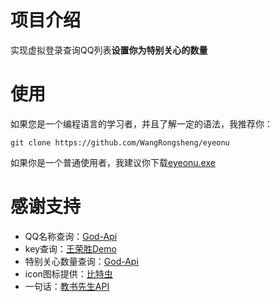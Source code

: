 # 项目介绍

实现虚拟登录查询QQ列表**设置你为特别关心的数量**

# 使用

如果您是一个编程语言的学习者，并且了解一定的语法，我推荐你：
```git
git clone https://github.com/WangRongsheng/eyeonu
```

如果你是一个普通使用者，我建议你下载[eyeonu.exe](https://github.com/WangRongsheng/eyeonu/releases/download/1.0.0/eyeonu.exe)

# 感谢支持

- QQ名称查询：[God-Api](https://cloud.qqshabi.cn/)
- key查询：[王荣胜Demo](https://demo.sqdxwz.com/qq/)
- 特别关心数量查询：[God-Api](https://cloud.qqshabi.cn/apidetail/36.html)
- icon图标提供：[比特虫](http://www.bitbug.net/)
- 一句话：[教书先生API](https://api.oioweb.cn/)

